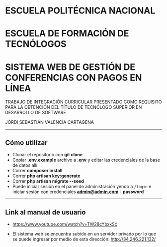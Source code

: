# ESCUELA POLITÉCNICA NACIONAL

# ESCUELA DE FORMACIÓN DE TECNÓLOGOS

# SISTEMA WEB DE GESTIÓN DE CONFERENCIAS CON PAGOS EN LÍNEA

TRABAJO DE INTEGRACIÓN CURRICULAR PRESENTADO COMO REQUISITO PARA LA OBTENCIÓN DEL TÍTULO DE TECNÓLOGO SUPERIOR EN DESARROLLO DE SOFTWARE

JORDI SEBASTIÁN VALENCIA CARTAGENA

---

## Cómo utilizar

-   Clonar el repositorio con **git clone**
-   Copiar **.env.example** archivo a **.env** y editar las credenciales de la base de datos allí
-   Correr **composer install**
-   Correr **php artisan key:generate**
-   Correr **php artisan migrate --seed**
-   Puede iniciar sesión en el panel de administración yendo a `/login` e iniciar sesión con credenciales **admin@admin.com** - **password**

---

## Link al manual de usuario

-   https://www.youtube.com/watch?v=TW28cYbxkSc

-   El sistema web se encuentra subido en un servidor privado por lo que se puede ingresar por medio de esta dirección: http://34.246.221.132/ 
